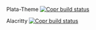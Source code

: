Plata-Theme
[![Copr build status](https://copr.fedorainfracloud.org/coprs/mizuo/plata-theme/package/plata-theme/status_image/last_build.png)](https://copr.fedorainfracloud.org/coprs/mizuo/plata-theme/package/plata-theme/)

Alacritty
[![Copr build status](https://copr.fedorainfracloud.org/coprs/mizuo/alacritty/package/alacritty/status_image/last_build.png)](https://copr.fedorainfracloud.org/coprs/mizuo/alacritty/package/alacritty/)
